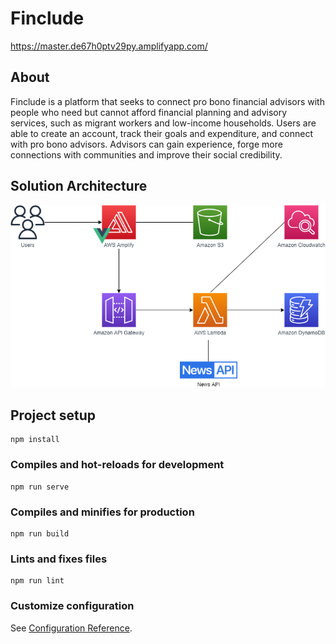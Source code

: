 # Finclude
https://master.de67h0ptv29py.amplifyapp.com/

## About
Finclude is a platform that seeks to connect pro bono financial advisors with people who need but cannot afford financial planning and advisory services, such as migrant workers and low-income households. Users are able to create an account, track their goals and expenditure, and connect with pro bono advisors. Advisors can gain experience, forge more connections with communities and improve their social credibility. 

## Solution Architecture
![Alt text](public/assets/archi.png?raw=true "Title")

## Project setup
```
npm install
```

### Compiles and hot-reloads for development
```
npm run serve
```

### Compiles and minifies for production
```
npm run build
```

### Lints and fixes files
```
npm run lint
```

### Customize configuration
See [Configuration Reference](https://cli.vuejs.org/config/).

